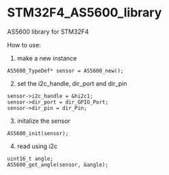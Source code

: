 # STM32F4_AS5600_library
 AS5600 library for STM32F4

How to use:
1. make a new instance
```
AS5600_TypeDef* sensor = AS5600_new();
```
2. set the i2c_handle, dir_port and dir_pin
```
sensor->i2c_handle = &hi2c1;
sensor->dir_port = dir_GPIO_Port;
sensor->dir_pin = dir_Pin;
```
3. initalize the sensor
```
AS5600_init(sensor);
```
4. read using i2c
```
uint16_t angle;
AS5600_get_angle(sensor, &angle);
```
